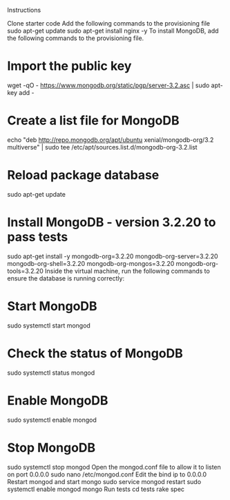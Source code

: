 Instructions

Clone starter code
Add the following commands to the provisioning file
sudo apt-get update
sudo apt-get install nginx -y
To install MongoDB, add the following commands to the provisioning file.
# Import the public key
wget -qO - https://www.mongodb.org/static/pgp/server-3.2.asc | sudo apt-key add -
# Create a list file for MongoDB
echo "deb http://repo.mongodb.org/apt/ubuntu xenial/mongodb-org/3.2 multiverse" | sudo tee /etc/apt/sources.list.d/mongodb-org-3.2.list
# Reload package database
sudo apt-get update
# Install MongoDB - version 3.2.20 to pass tests
sudo apt-get install -y mongodb-org=3.2.20 mongodb-org-server=3.2.20 mongodb-org-shell=3.2.20 mongodb-org-mongos=3.2.20 mongodb-org-tools=3.2.20
Inside the virtual machine, run the following commands to ensure the database is running correctly:
# Start MongoDB
sudo systemctl start mongod

# Check the status of MongoDB
sudo systemctl status mongod

# Enable MongoDB
sudo systemctl enable mongod

# Stop MongoDB
sudo systemctl stop mongod
Open the mongod.conf file to allow it to listen on port 0.0.0.0
sudo nano /etc/mongod.conf
Edit the bind ip to 0.0.0.0
Restart mongod and start mongo
sudo service mongod restart
sudo systemctl enable mongod
mongo
Run tests
cd tests
rake spec
